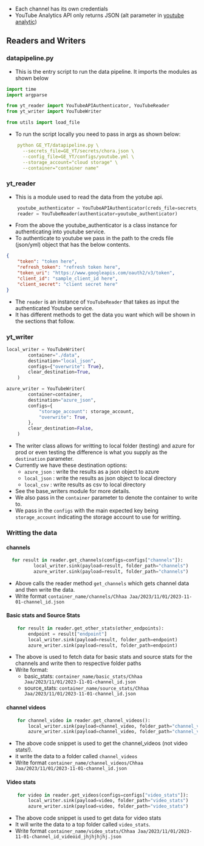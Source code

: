 - Each channel has its own credentials
- YouTube Analytics API only returns JSON (alt parameter in [youtube analytic](https://developers.google.com/youtube/analytics/reference/reports/query))

## Readers and Writers
### datapipeline.py
- This is the entry script to run the data pipeline. It imports the modules as shown below
```PYTHON
import time
import argparse

from yt_reader import YouTubeAPIAuthenticator, YouTubeReader
from yt_writer import YouTubeWriter

from utils import load_file
```
- To run the script locally you need to pass in args as shown below:

```YAML
    python GE_YT/datapipeline.py \
      --secrets_file=GE_YT/secrets/chora.json \
      --config_file=GE_YT/configs/youtube.yml \
      --storage_account="cloud storage" \
      --container="container name"
```

### yt_reader
- This is a module used to read the data from the yotube api.
```PYTHON
    youtube_authenticator = YouTubeAPIAuthenticator(creds_file=secrets_file)
    reader = YouTubeReader(authenticator=youtube_authenticator)
```
- From the above the youtube_authenticator is a class instance for authenticating into youtube service.
- To authenticate to youtube we pass in the path to the creds file (json/yml) object that has the below contents.
```JSON
{
    "token": "token here",
    "refresh_token": "refresh token here",
    "token_uri": "https://www.googleapis.com/oauth2/v3/token",
    "client_id": "sample_client_id here",
    "client_secret": "client secret here"
}

```
- The `reader` is an instance of `YouTubeReader` that takes as input the authenticated Youtube service.
- It has different methods to get the data you want which will be shown in the sections that follow.

### yt_writer
```PYTHON
local_writer = YouTubeWriter(
        container="./data",
        destination="local_json",
        configs={"overwrite": True},
        clear_destination=True,
    )

azure_writer = YouTubeWriter(
        container=container,
        destination="azure_json",
        configs={
            "storage_account": storage_account,
            "overwrite": True,
        },
        clear_destination=False,
    )

```
- The writer class allows for writting to local folder (testing) and azure for prod or even testing the difference is what you supply as the `destination` parameter.
- Currently we have these destination options:
  - `azure_json` : write the results as a json object to azure
  - `local_json` : write the results as json object to local directory
  - `local_csv` : write results as csv to local directory
- See the base_writers module for more details.
- We also pass in the `container` parameter to denote the container to write to.
- We pass in the `configs` with the main expected key being `storage_account` indicating the storage account to use for writting.

### Writting the data
#### channels
```PYTHON
  for result in reader.get_channels(configs=configs["channels"]):
          local_writer.sink(payload=result, folder_path="channels")
          azure_writer.sink(payload=result, folder_path="channels")
```
- Above calls the reader method `get_channels` which gets channel data and then write the data.
- Write format `container_name/channels/Chhaa Jaa/2023/11/01/2023-11-01-channel_id.json`

#### Basic stats and Source Stats
```PYTHON
    for result in reader.get_other_stats(other_endpoints):
        endpoint = result["endpoint"]
        local_writer.sink(payload=result, folder_path=endpoint)
        azure_writer.sink(payload=result, folder_path=endpoint)
```
- The above is used to fetch data for basic stats and source stats for the channels and write then to respective folder paths
- Write format:
  - basic_stats: `container_name/basic_stats/Chhaa Jaa/2023/11/01/2023-11-01-channel_id.json`
  - source_stats: `container_name/source_stats/Chhaa Jaa/2023/11/01/2023-11-01-channel_id.json`

#### channel videos
```PYTHON
    for channel_video in reader.get_channel_videos():
        local_writer.sink(payload=channel_video, folder_path="channel_videos")
        azure_writer.sink(payload=channel_video, folder_path="channel_videos")
```
- The above code snippet is used to get the channel_videos (not video stats!).
- it write the data to a folder called `channel_videos`
- Write format `container_name/channel_videos/Chhaa Jaa/2023/11/01/2023-11-01-channel_id.json`

#### Video stats
```PYTHON
    for video in reader.get_videos(configs=configs["video_stats"]):
        local_writer.sink(payload=video, folder_path="video_stats")
        azure_writer.sink(payload=video, folder_path="video_stats")
```
- The above code snippet is used to get data for video stats
- It will write the data to a top folder called `video_stats`.
- Write format `container_name/video_stats/Chhaa Jaa/2023/11/01/2023-11-01-channel_id_videoid_jhjhjhjhj.json`


